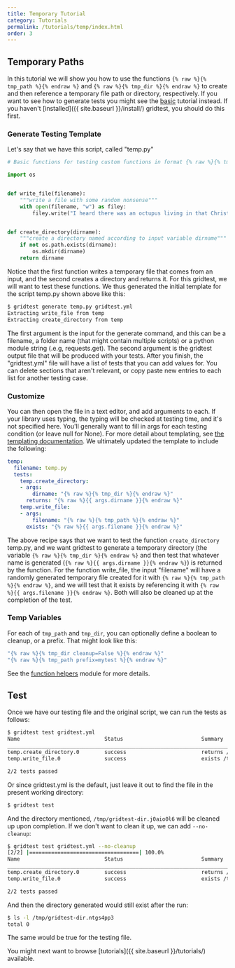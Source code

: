 ```yaml
---
title: Temporary Tutorial
category: Tutorials
permalink: /tutorials/temp/index.html
order: 3
---
```


## Temporary Paths

In this tutorial we will show you how to use the functions `{% raw %}{% tmp_path %}{% endraw %}` and `{% raw %}{% tmp_dir %}{% endraw %}` to  create and then reference a temporary file path or directory, respectively.
If you want to see how to generate tests you might see the [basic](basic) tutorial instead.
If you haven't [installed]({{ site.baseurl }}/install/) gridtest, you should do this first.

### Generate Testing Template

Let's say that we have this script, called "temp.py"

```python
# Basic functions for testing custom functions in format {% raw %}{% tmp_path %}{% endraw %}

import os


def write_file(filename):
    """write a file with some random nonsense"""
    with open(filename, "w") as filey:
        filey.write("I heard there was an octupus living in that Christmas tree.")


def create_directory(dirname):
    """create a directory named according to input variable dirname"""
    if not os.path.exists(dirname):
        os.mkdir(dirname)
    return dirname
```

Notice that the first function writes a temporary file that comes from
an input, and the second creates a directory and returns it. For
this gridtest, we will want to test these functions. We thus
generated the initial template for the script temp.py shown above
like this:

```bash
$ gridtest generate temp.py gridtest.yml
Extracting write_file from temp
Extracting create_directory from temp
```

The first argument is the input for the generate command, and this can be
a filename, a folder name (that might contain multiple scripts) or a python
module string (.e.g, requests.get). The second argument is the gridtest
output file that will be produced with your tests. After you finish,
the "gridtest.yml" file will have a list of tests that
you can add values for. You can delete sections that aren't relevant, or copy
paste new entries to each list for another testing case.

### Customize

You can then open the file in a text editor, and add arguments to each.
If your library uses typing, the typing will be checked at testing time,
and it's not specified here. You'll generally want to fill in args for
each testing condition (or leave null for None). For more detail about
templating, see [the templating documentation](https://vsoch.github.io/gridtest/getting-started/templating). 
We ultimately updated the template to include the following:

```yaml
temp:
  filename: temp.py
  tests:
    temp.create_directory:
    - args:
        dirname: "{% raw %}{% tmp_dir %}{% endraw %}"
      returns: "{% raw %}{{ args.dirname }}{% endraw %}"
    temp.write_file:
    - args:
        filename: "{% raw %}{% tmp_path %}{% endraw %}"
      exists: "{% raw %}{{ args.filename }}{% endraw %}"
```

The above recipe says that we want to test the function `create_directory`
temp.py, and we want gridtest to generate a temporary directory
(the variable `{% raw %}{% tmp_dir %}{% endraw %}` and then test that whatever name is generated
(`{% raw %}{{ args.dirname }}{% endraw %}`) is returned by the function. For the function write_file,
the input "filename" will have a randomly generated temporary file created
for it with `{% raw %}{% tmp_path %}{% endraw %}`, and we will test that it exists by referencing it
with `{% raw %}{{ args.filename }}{% endraw %}`. Both will also be cleaned up at the completion of the test.

### Temp Variables

For each of `tmp_path` and `tmp_dir`, you can optionally define a boolean to cleanup,
or a prefix. That might look like this:

```yaml
"{% raw %}{% tmp_dir cleanup=False %}{% endraw %}"
"{% raw %}{% tmp_path prefix=mytest %}{% endraw %}"
```

See the [function helpers](/gridtest/api/source/gridtest.html#module-gridtest.func) module
for more details.

## Test

Once we have our testing file and the original script, we can run the tests as follows:

```bash
$ gridtest test gridtest.yml 
Name                           Status                         Summary                       
________________________________________________________________________________________________________________________
temp.create_directory.0        success                        returns /tmp/gridtest-dir._cfykliv
temp.write_file.0              success                        exists /tmp/gridtest-file-ns9yrb5g

2/2 tests passed
```

Or since gridtest.yml is the default, just leave it out to find the file in
the present working directory:

```bash
$ gridtest test
```

And the directory mentioned, `/tmp/gridtest-dir.j0aio0l6` will be cleaned up
upon completion. If we don't want to clean it up, we can add `--no-cleanup`:

```bash
$ gridtest test gridtest.yml --no-cleanup
[2/2] |===================================| 100.0% 
Name                           Status                         Summary                       
________________________________________________________________________________________________________________________
temp.create_directory.0        success                        returns /tmp/gridtest-dir.ntgs4pp3
temp.write_file.0              success                        exists /tmp/gridtest-file-x9hw6l12

2/2 tests passed
``` 

And then the directory generated would still exist after the run:

```bash
$ ls -l /tmp/gridtest-dir.ntgs4pp3
total 0
```

The same would be true for the testing file.

You might next want to browse [tutorials]({{ site.baseurl }}/tutorials/) available.

